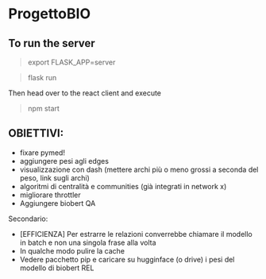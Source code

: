 # ProgettoBIO

## To run the server

> export FLASK_APP=server

> flask run

Then head over to the react client and execute

> npm start

## OBIETTIVI:
- fixare pymed!
- aggiungere pesi agli edges
- visualizzazione con dash (mettere archi più o meno grossi a seconda del peso, link sugli archi)
- algoritmi di centralità e communities (già integrati in network x)
- migliorare throttler
- Aggiungere biobert QA


Secondario:
- [EFFICIENZA] Per estrarre le relazioni converrebbe chiamare il modello in batch e non una singola frase alla volta
- In qualche modo pulire la cache
- Vedere pacchetto pip e caricare su hugginface (o drive) i pesi del modello di biobert REL
